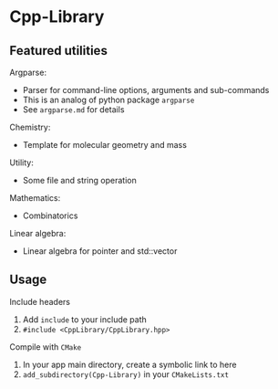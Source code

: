 # Cpp-Library

## Featured utilities
Argparse:
* Parser for command-line options, arguments and sub-commands
* This is an analog of python package `argparse`
* See `argparse.md` for details

Chemistry:
* Template for molecular geometry and mass

Utility:
* Some file and string operation

Mathematics:
* Combinatorics

Linear algebra:
* Linear algebra for pointer and std::vector

## Usage
Include headers
1. Add `include` to your include path
2. `#include <CppLibrary/CppLibrary.hpp>`

Compile with `CMake`
1. In your app main directory, create a symbolic link to here
2. `add_subdirectory(Cpp-Library)` in your `CMakeLists.txt`

